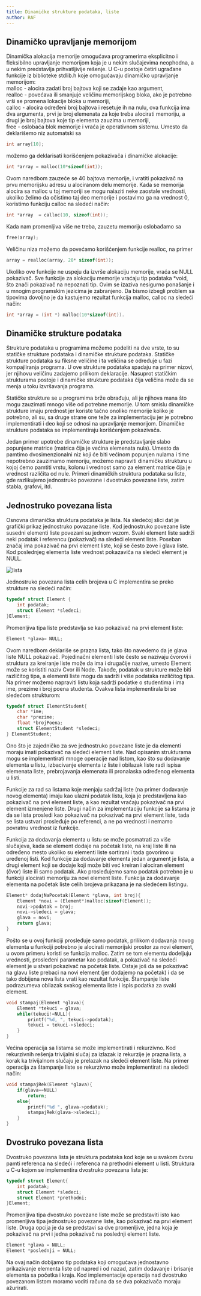 ```yaml
---
title: Dinamičke strukture podataka, liste
author: RAF
---
```

## Dinamičko upravljanje memorijom
Dinamička alokacija memorije omogućava programerima eksplicitno i fleksibilno upravljanje memorijom koja je u nekim slučajevima neophodna, a u nekim predstavlja prihvatljivije rešenje. 
U C-u postoje četiri ugrađane funkcije iz biblioteke stdlib.h koje omogućavaju dinamičko upravljanje memorijom:
<br>malloc - alocira zadati broj bajtova koji se zadaje kao argument,
<br>realloc - povećava ili smanjuje veličinu memorijskog bloka, ako je potrebno vrši se promena lokacije bloka u memoriji,
<br>calloc -  alocira određeni broj bajtova i resetuje ih na nulu, ova funkcija ima dva argumenta, prvi je broj elemenata za koje treba alocirati memoriju, a drugi je broj bajtova koje tip elementa zauzima u memoriji, 
<br>free - oslobaća blok memorije i vraća je operativnom sistemu. 
Umesto da deklarišemo niz automatski sa 
```c
int array[10];
```
možemo ga deklarisati korišćenjem pokazivača i dinamičke alokacije:
```c
int *array = malloc(10*sizeof(int));
```
Ovom naredbom zauzeće se 40 bajtova memorije, i vratiti pokazivač na prvu memorijsku adresu u alociranom delu memorije. 
Kada se memorija alocira sa malloc u toj memoriji se mogu nalaziti neke zaostale vrednosti, ukoliko želimo da očistimo taj deo memorije i postavimo ga na vrednost 0, koristimo funkciju calloc na sledeći način:
```c
int *array  = calloc(10, sizeof(int));
```
Kada nam promenljiva više ne treba, zauzetu memoriju oslobađamo sa
```c
free(array);
```
Veličinu niza možemo da povećamo korišćenjem funkcije realloc, na primer
```c
array = realloc(array, 20* sizeof(int));
```
Ukoliko ove funkcije ne uspeju da izvrše alokaciju memorije, vraća se NULL pokazivač. 
Sve funkcije za alokaciju memorije vraćaju tip podataka &ast;void, što znači pokazivač na nepoznati tip. Ovim se izaziva nesigurno ponašanje i u mnogim programskim jezicima je zabranjeno. Da bismo izbegli problem sa tipovima dovoljno je da kastujemo rezultat funkcija malloc, calloc na sledeći način:
```c
int *array = (int *) malloc(10*sizeof(int)).
```
## Dinamičke strukture podataka
Strukture podataka u programima možemo podeliti na dve vrste, to su statičke strukture podataka i dinamičke strukture podataka. Statičke strukture podataka su fiksne veličine i ta veličina se određuje u fazi kompajliranja programa. U ove strukture podataka spadaju na primer nizovi, jer njihovu veličinu zadajemo prilikom deklaracije. Nasuprot statičkim strukturama postoje i dinamičke strukture podataka čija veličina može da se menja u toku izvršavanja programa. 

Statičke strukture se u programima brže obrađuju, ali je njihova mana što mogu zauzimati mnogo više od potrebne memorije. U tom smislu dinamičke strukture imaju prednost jer koriste tačno onoliko memorije koliko je potrebno, ali su, sa druge strane one teže za implementaciju jer je potrebno implementirati i deo koji se odnosi na upravljanje memorijom. Dinamičke strukture podataka se implementiraju korišćenjem pokazivača. 

Jedan primer upotrebe dinamičke strukture je predstavljanje slabo popunjene matrice (matrica čija je većina elemenata nula). Umesto da pamtimo dvosimenzionalni niz koji će biti većinom popunjen nulama i time nepotrebno zauzimamo memoriju, možemo napraviti dinamičku strukturu u kojoj ćemo pamtiti vrstu, kolonu i vrednost samo za element matrice čija je vrednost različita od nule.
Primeri dinamičkih struktura podataka su liste, gde razlikujemo jednostruko povezane i dvostruko povezane liste, zatim stabla, grafovi, itd. 

## Jednostruko povezana lista
Osnovna dimanička struktura podataka je lista. Na sledećoj slici dat je grafički prikaz jednostruko povazane liste. Kod jednostruko povezane liste susedni elementi liste povezani su jednom vezom. Svaki element liste sadrži neki podatak i referencu (pokazivač) na sledeći element liste. Poseban značaj ima pokazivač na prvi element liste, koji se često zove i glava liste. Kod poslednjeg elementa liste vrednost pokazaviča na sledeći element je NULL. 

![lista](media/nedelja_11/lista.png)

Jednostruko povezana lista celih brojeva u C implementira se preko strukture na sledeći način: 
```c
typedef struct Element {
	int podatak;
	struct Element *sledeci;
}Element;
```
Promenljiva tipa liste predstavlja se kao pokazivač na prvi element liste:
```c
Element *glava= NULL;
```
Ovom naredbom deklariše se prazna lista, tako što navedemo da je glava liste NULL pokazivač. 
Pojedinačni elementi liste često se nazivaju čvorovi i struktura za kreiranje liste može da ima i drugačije nazive, umesto Element može se koristiti naziv Cvor ili Node. Takođe, podatak u strukture može biti različitog tipa, a elementi liste mogu da sadrži i više podataka različitog tipa. Na primer možemo napraviti listu koja sadrži podatke o studentima i ima ime, prezime i broj poena studenta. Ovakva lista implementirala bi se sledećom strukturom:

```c
typedef struct ElementStudent{
	char *ime;
	char *prezime;
	float *brojPoena;
	struct ElementStudent *sledeci;
} ElementStudent;
```
Ono što je zajedničko za sve jednostruko povezane liste je da elementi moraju imati pokazivač na sledeći element liste. 
Nad opisanim strukturama mogu se implementirati mnoge operacije nad listom, kao što su dodavanje elementa u listu, izbacivanje elementa iz liste i obilazak liste radi ispisa elemenata liste, prebrojavanja elemenata ili pronalaska određenog elementa u listi.

Funkcije za rad sa listama koje menjaju sadržaj liste (na primer dodavanje novog elementa) imaju kao ulazni podatak listu, koja je predstavljena kao pokazivač na prvi element liste, a kao rezultat vraćaju pokazivač na prvi element izmenjene liste. Drugi način za implementaciju funkcije sa listama je da se lista prosledi kao pokazivač na pokazivač na prvi element liste, tada se lista ustvari prosleđuje po referenci, a ne po vrednosti i nemamo povratnu vrednost iz funkcije.  

Funkcija za dodavanja elementa u listu se može posmatrati za više slučajeva, kada se element dodaje na početak liste, na kraj liste ili na određeno mesto ukoliko su elementi liste sortirani i tada govorimo u uređenoj listi. Kod funkcije za dodavanje elementa jedan argument je lista, a drugi element koji se dodaje koji može biti već kreiran i alociran element (čvor) liste ili samo podatak. Ako prosleđujemo samo podatak potrebno je u funkciji alocirati memoriju za novi element liste. 
Funkcija za dodavanje elementa na početak liste celih brojeva prikazana je na sledećem listingu. 
```c
Element* dodajNaPocetak(Element *glava, int broj){
    Element *novi = (Element*)malloc(sizeof(Element));
    novi->podatak = broj;
    novi->sledeci = glava;
    glava = novi;
    return glava;
}
```
Pošto se u ovoj funkciji prosleđuje samo podatak, prilikom dodavanja novog elementa u funkciji potrebno je alocirati memorijski prostor za novi element, u ovom primeru koristi se funkcija malloc. Zatim se tom elementu dodeljuju vrednosti, prosleđeni parametar kao podatak, a pokazivač na sledeći element je u stvari pokazivač na početak liste. Ostaje još da se pokazivač na glavu liste prebaci na novi element (jer dodajemo na početak) i da se tako dobijena nova lista vrati kao rezultat funkcije. 
Štampanje liste podrazumeva obilazak svakog elementa liste i ispis podatka za svaki element.
```c
void stampaj(Element *glava){
    Element *tekuci = glava;
    while(tekuci!=NULL){
        printf("%d, ", tekuci->podatak);
        tekuci = tekuci->sledeci;
    }
}
```
Većina operacija sa listama se može implementirati i rekurzivno. Kod rekurzivnih rešenja trivijalni slučaj za izlazak iz rekurzije je prazna lista, a korak ka trivijalnom slučaju je prelazak na sledeći element liste. Na primer operacija za štampanje liste se rekurzivno može implementirati na sledeći način:
```c
void stampajRek(Element *glava){
    if(glava==NULL)
        return;
    else{
        printf("%d ", glava->podatak);
        stampajRek(glava->sledeci);
    }
}
```
## Dvostruko povezana lista
Dvostruko povezana lista je struktura podataka kod koje se u svakom čvoru pamti referenca na sledeći i referenca na prethodni element u listi. 
Struktura u C-u kojom se implementira dvostruko povezana lista je:
```c
typedef struct Element{
	int podatak;
	struct Element *sledeci;
	struct Element *prethodni;
}Element;
```
Promenljiva tipa dvostruko povezane liste može se predstaviti isto kao promenljiva tipa jednostruko povezane liste, kao pokazivač na prvi element liste. Druga opcija je da se predstavi sa dve promenljive, jedna koja je pokazivač na prvi i jedna pokazivač na poslednji element liste.
```c
Element *glava = NULL;
Element *poslednji = NULL;
```
Na ovaj način dobijamo tip podataka koji omogućava jednostavno prikazivanje elementa liste od napred i od nazad, zatim dodavanje i brisanje elementa sa početka i kraja. Kod implementacije operacija nad dvostruko povezanom listom moramo voditi računa da se dva pokazivača moraju ažurirati. 








